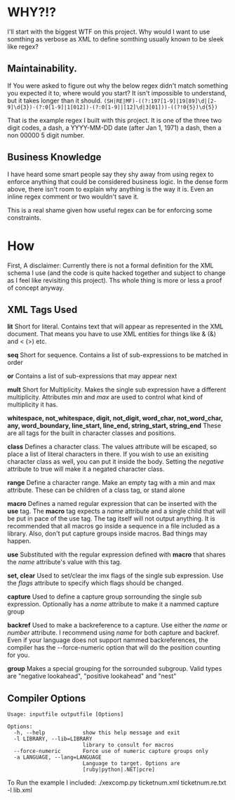 
# WHY?!?

I'll start with the biggest WTF on this project. Why would I want to use somthing as verbose as XML to define somthing usually known to be sleek like regex?

## Maintainability.
If You were asked to figure out why the below regex didn't match something you expected it to, where would you start? It isn't impossible to understand, but it takes longer than it should.
`(SH|RE|MF)-((?:197[1-9]|19[89]\d|[2-9]\d{3})-(?:0[1-9]|1[012])-(?:0[1-9]|[12]\d|3[01]))-((?!0{5})\d{5})`

That is the example regex I built with this project. It is one of the three two digit codes, a dash, a YYYY-MM-DD date (after Jan 1, 1971) a dash, then a non 00000 5 digit number.

## Business Knowledge

I have heard some smart people say they shy away from using regex to enforce anything that could be considered business logic. In the dense form above, there isn't room to explain why anything is the way it is. Even an inline regex comment or two wouldn't save it.

This is a real shame given how useful regex can be for enforcing some constraints.

# How

First, A disclaimer: Currently there is not a formal definition for the XML schema I use (and the code is quite hacked together and subject to change as I feel like revisiting this project). Ths whole thing is more or less a proof of concept anyway.

## XML Tags Used
__lit__ Short for literal. Contains text that will appear as represented in the XML document. That means you have to use XML entities for things like & (&amp;) and < (&gt;) etc.

__seq__ Short for sequence. Contains a list of sub-expressions to be matched in order

__or__ Contains a list of sub-expressions that may appear next

__mult__ Short for Multiplicity. Makes the single sub expression have a different multiplicity. Attributes *min* and *max* are used to control what kind of multiplicity it has.

__whitespace, not_whitespace, digit, not_digit, word_char, not_word_char, any, word_boundary, line_start, line_end, string_start, string_end__ These are all tags for the built in character classes and positions.

__class__ Defines a character class. The values attribute will be escaped, so place a list of literal characters in there. If you wish to use an exisiting character class as well, you can put it inside the body. Setting the *negative* attribute to true will make it a negated character class.

__range__ Define a character range. Make an empty tag with a min and max attribute. These can be children of a class tag, or stand alone

__macro__ Defines a named regular expression that can be inserted with the __use__ tag. The __macro__ tag expects a *name* attribute and a single child that will be put in pace of the use tag. The tag itself will not output anything. It is recommended that all macros go inside a sequence in a file included as a library. Also, don't put capture groups inside macros. Bad things may happen.

__use__ Substituted with the regular expression defined with __macro__ that shares the *name* attribute's value with this tag.

__set, clear__ Used to set/clear the imx flags of the single sub expression. Use the *flags* attribute to specify which flags should be changed.

__capture__ Used to define a capture group sorrounding the single sub expression. Optionally has a *name* attribute to make it a nammed capture group

__backref__ Used to make a backreference to a capture. Use either the *name* or *number* attribute. I recommend using *name* for both capture and backref. Even if your language does not support nammed backreferences, the compiler has the --force-numeric option that will do the position counting for you.

__group__ Makes a special grouping for the sorrounded subgroup. Valid types are "negative lookahead", "positive lookahead" and "nest"

## Compiler Options

 

	Usage: inputfile outputfile [Options]

	Options:
	  -h, --help            show this help message and exit
	  -l LIBRARY, --lib=LIBRARY
							library to consult for macros
	  --force-numeric       Force use of numeric capture groups only
	  -a LANGUAGE, --lang=LANGUAGE
							Language to target. Options are
							[ruby|python|.NET|pcre]

							
							
To Run the example I included:
./xexcomp.py ticketnum.xml ticketnum.re.txt -l lib.xml